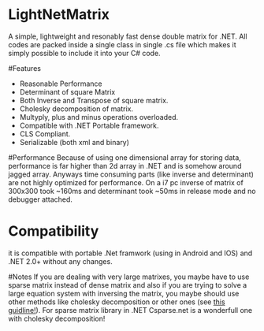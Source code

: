 # LightNetMatrix
A simple, lightweight and resonably fast dense double matrix for .NET. All codes are packed inside a single class in single .cs file which makes it simply possible to include it into your C# code.

#Features
- Reasonable Performance
- Determinant of square Matrix
- Both Inverse and Transpose of square matrix.
- Cholesky decomposition of matrix.
- Multyply, plus and minus operations overloaded.
- Compatible with .NET Portable framework.
- CLS Compliant.
- Serializable (both xml and binary)

#Performance
Because of using one dimensional array for storing data, performance is far higher than 2d array in .NET and is somehow around jagged array. Anyways time consuming parts (like inverse and determinant) are not highly optimized for performance. On a i7 pc inverse of matrix of 300x300 took ~160ms and determinant took ~50ms in release mode and no debugger attached.

# Compatibility
it is compatible with portable .Net framwork (using in Android and IOS) and .NET 2.0+ without any changes.

#Notes
If you are dealing with very large matrixes, you maybe have to use sparse matrix instead of dense matrix and also if you are trying to solve a large equation system with inversing the matrix, you maybe should use other methods like cholesky decomposition or other ones (see [this guidline!](http://www.johndcook.com/blog/2010/01/19/dont-invert-that-matrix/)). For sparse matrix library in .NET Csparse.net is a wonderfull one with cholesky decomposition!
